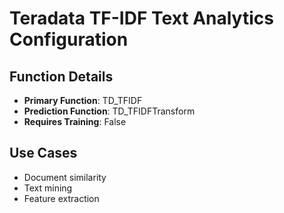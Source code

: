# Teradata TF-IDF Text Analytics Configuration

## Function Details
- **Primary Function**: TD_TFIDF
- **Prediction Function**: TD_TFIDFTransform
- **Requires Training**: False

## Use Cases
- Document similarity
- Text mining
- Feature extraction
